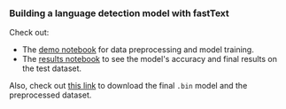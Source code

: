 ### Building a language detection model with fastText


Check out:

- The [demo notebook](demo.ipynb) for data preprocessing and model training.
- The [results notebook](results.ipynb) to see the model's accuracy and final results on the test dataset.



Also, check out [this link](https://drive.google.com/open?id=1c2LRrlvZWKA2_0GQaZ7DuL5mCnvCS-j7) to download the final `.bin` model and the preprocessed dataset.
